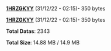 [**1HRZGKYY**](/data/1HRZGKYY.txt) (31/12/22 - 02:15)- 350 bytes

[**1HRZGKYY**](/data/1HRZGKYY.txt) (31/12/22 - 02:15)- 350 bytes

**Total Datas**: 2343

**Total Size**: 14.88 MB / 14.9 MB